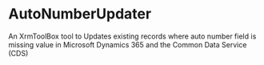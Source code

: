 # AutoNumberUpdater
An XrmToolBox tool to Updates existing records where auto number field is missing value
     in Microsoft Dynamics 365 and the Common Data Service (CDS)
